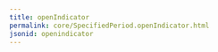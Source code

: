 ```yaml
---
title: openIndicator
permalink: core/SpecifiedPeriod.openIndicator.html
jsonid: openindicator
---
```


